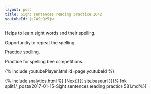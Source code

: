 ```yaml
---
layout: post
title: Sight sentences reading practice 1042
youtubeId: js7WScQz5jw
---
```

 
 
Helps to learn sight words and their spelling.

Opportunitiy to repeat the spelling. 

Practice spelling. 
 
Practice for spelling bee competitions. 
 
{% include youtubePlayer.html id=page.youtubeId %}
 
 
{% include analytics.html %} 
[Next]({{ site.baseurl }}{% link  split1/_posts/2017-01-15-Sight sentences reading practice 581.md%})
 
